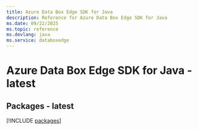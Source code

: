 ```yaml
---
title: Azure Data Box Edge SDK for Java
description: Reference for Azure Data Box Edge SDK for Java
ms.date: 09/22/2025
ms.topic: reference
ms.devlang: java
ms.service: databoxedge
---
```

# Azure Data Box Edge SDK for Java - latest
## Packages - latest
[!INCLUDE [packages](data-box-edge-index.md)]
